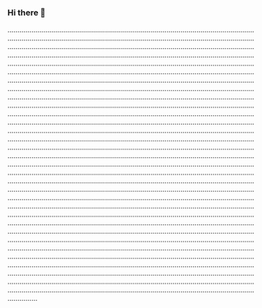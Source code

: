 ### Hi there 👋

...............................................................................................................................................................................................................................................................................................................................................................................................................................................................................................................................................................................................................................................................................................................................................................................................................................................................................................................................................................................................................................................................................................................................................................................................................................................................................................................................................................................................................................................................................................................................................................................................................................................................................................................................................................................................................................................................................................................................................................................................................................................................................................................................................................................................................................................................................................................................................................................................................................................................................................................................................................................................................................................................................................................................................................................................................................................................................................................................................................................................................................................................................................................................................................................................................................................................................................................................................................................................................................................................................................................................................................................................................................................................................................................................................................................................................................................................................................................................................................................................................................................................................................................................................